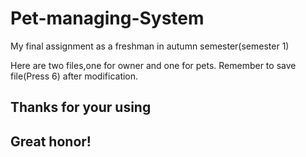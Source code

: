# Pet-managing-System
My final assignment as a freshman in autumn  semester(semester 1)

Here are two files,one for owner and one for pets.
Remember to save file(Press 6) after modification.
## Thanks for your using
## Great honor!
